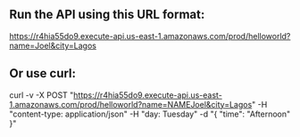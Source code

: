 ## Run the API using this URL format:

https://r4hia55do9.execute-api.us-east-1.amazonaws.com/prod/helloworld?name=Joel&city=Lagos

## Or use curl:

curl -v -X POST "https://r4hia55do9.execute-api.us-east-1.amazonaws.com/prod/helloworld?name=NAMEJoel&city=Lagos" -H "content-type: application/json" -H "day: Tuesday" -d "{ \"time\": \"Afternoon\" }"